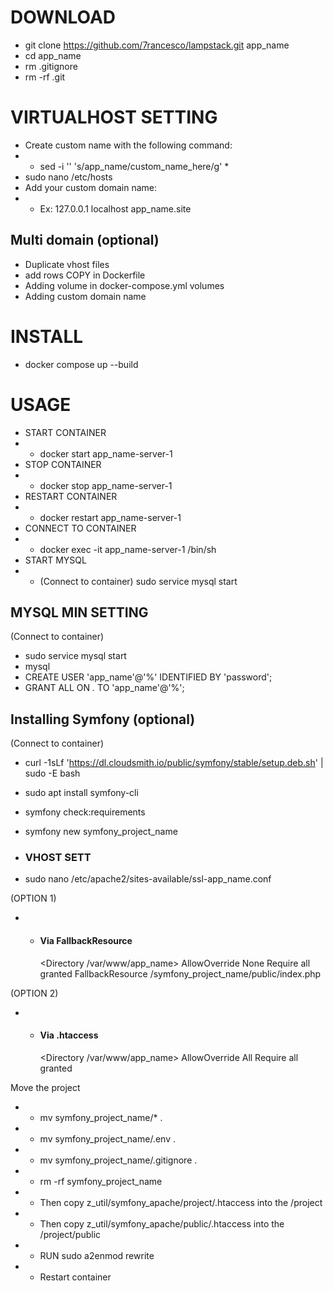 # DOWNLOAD

- git clone https://github.com/7rancesco/lampstack.git app_name
- cd app_name
- rm .gitignore
- rm -rf .git


# VIRTUALHOST SETTING

- Create custom name with the following command:
- - sed -i '' 's/app_name/custom_name_here/g' *
- sudo nano /etc/hosts
- Add your custom domain name:
- - Ex: 127.0.0.1       localhost app_name.site

## Multi domain (optional)
- Duplicate vhost files
- add rows COPY in Dockerfile
- Adding volume in docker-compose.yml volumes
- Adding custom domain name


# INSTALL
- docker compose up --build


# USAGE
- START CONTAINER
- - docker start app_name-server-1
- STOP CONTAINER
- - docker stop app_name-server-1
- RESTART CONTAINER
- - docker restart app_name-server-1
- CONNECT TO CONTAINER
- - docker exec -it app_name-server-1 /bin/sh
- START MYSQL
- - (Connect to container) sudo service mysql start

## MYSQL MIN SETTING
(Connect to container)
- sudo service mysql start
- mysql
- CREATE USER 'app_name'@'%' IDENTIFIED BY 'password';
- GRANT ALL ON *.* TO 'app_name'@'%';

## Installing Symfony (optional)
(Connect to container)
- curl -1sLf 'https://dl.cloudsmith.io/public/symfony/stable/setup.deb.sh' | sudo -E bash
- sudo apt install symfony-cli
- symfony check:requirements
- symfony new symfony_project_name

- ### VHOST SETT
- sudo nano /etc/apache2/sites-available/ssl-app_name.conf

(OPTION 1)
- - #### Via FallbackResource

    <Directory /var/www/app_name>
        AllowOverride None
        Require all granted
        FallbackResource /symfony_project_name/public/index.php
    </Directory>

(OPTION 2)
- - #### Via .htaccess

    <Directory /var/www/app_name>
        AllowOverride All
        Require all granted
    </Directory>

Move the project
- - mv symfony_project_name/* .
- - mv symfony_project_name/.env .
- - mv symfony_project_name/.gitignore .
- - rm -rf symfony_project_name    

- - Then copy z_util/symfony_apache/project/.htaccess into the /project
- - Then copy z_util/symfony_apache/public/.htaccess into the /project/public
- - RUN sudo a2enmod rewrite 
- - Restart container